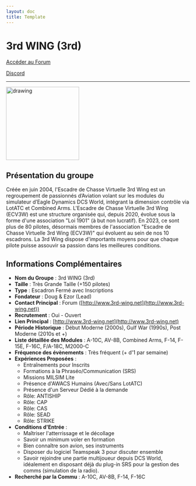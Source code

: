 ```yaml
---
layout: doc
title: Template
---
```


# 3rd WING (3rd)

[Accéder au Forum](http://www.3rd-wing.net)

[Discord](https://discord.gg/T2avaA5)

---
<img src="https://www.notion.so/image/https%3A%2F%2Fprod-fillout-oregon-s3.s3.us-west-2.amazonaws.com%2Forgid-44212%2Fflowpublicid-nhX7NPcktCus%2F3454b717-15f4-4031-a0e4-f11ea4f84e51-jidvbYivhKsEPiw30lfrwvv2TF5svaiT9Gj1wP0t6ZX7jlSYBwpzBHPCM81JWqsldfMHr4xkqaQQtHFlgjfcEqeEGJqg9h7ZE5h%2FEMBLEME-2023.png?id=3697a7a8-c450-409b-a1be-d81a959bb4c9&table=block&spaceId=9b56e4a6-f62a-4da2-8df7-f1b261e8ca6d&width=2000&userId=8bc0c44b-ad57-476a-ade1-0d5a75b79592&cache=v2" alt="drawing" width="200"/>

## Présentation du groupe

Créée en juin 2004, l'Escadre de Chasse Virtuelle 3rd Wing est un regroupement de passionnés d’Aviation volant sur les modules du simulateur d’Eagle Dynamics DCS World, intégrant la dimension contrôle via LotATC et Combined Arms. L'Escadre de Chasse Virtuelle 3rd Wing (ECV3W) est une structure organisée qui, depuis 2020, évolue sous la forme d'une association "Loi 1901" (à but non lucratif). En 2023, ce sont plus de 80 pilotes, désormais membres de l'association "Escadre de Chasse Virtuelle 3rd Wing (ECV3W)" qui évoluent au sein de nos 10 escadrons. La 3rd Wing dispose d'importants moyens pour que chaque pilote puisse assouvir sa passion dans les meilleures conditions.

## Informations Complémentaires

- **Nom du Groupe** : 3rd WING (3rd)
- **Taille** : Très Grande Taille (+150 pilotes)
- **Type** : Escadron Fermé avec Inscriptions
- **Fondateur** : Doug & Ezor (Lead)
- **Contact Principal** : Forum ([http://www.3rd-wing.net](http://www.3rd-wing.net))
- **Recrutement** : Oui - Ouvert
- **Lien Principal** : [http://www.3rd-wing.net](http://www.3rd-wing.net)
- **Période Historique** : Début Moderne (2000s), Gulf War (1990s), Post Moderne (2010s et +)
- **Liste détaillée des Modules** : A-10C, AV-8B, Combined Arms, F-14, F-15E, F-16C, F/A-18C, M2000-C
- **Fréquence des évènements** : Très fréquent (+ d'1 par semaine)
- **Expériences Proposées** :
  - Entraînements pour Inscrits
  - Formations à la Phraséo/Communication (SRS)
  - Missions MILSIM Lite
  - Présence d'AWACS Humains (Avec/Sans LotATC)
  - Présence d'un Serveur Dédié à la demande
  - Rôle: ANTISHIP
  - Rôle: CAP
  - Rôle: CAS
  - Rôle: SEAD
  - Rôle: STRIKE
- **Conditions d'Entrée** :
  - Maîtriser l'atterrissage et le décollage
  - Savoir un minimum voler en formation
  - Bien connaître son avion, ses instruments
  - Disposer du logiciel Teamspeak 3 pour discuter ensemble
  - Savoir rejoindre une partie multijoueur depuis DCS World, idéalement en disposant déjà du plug-in SRS pour la gestion des comms (simulation de la radio).
- **Recherché par la Commu** : A-10C, AV-8B, F-14, F-16C